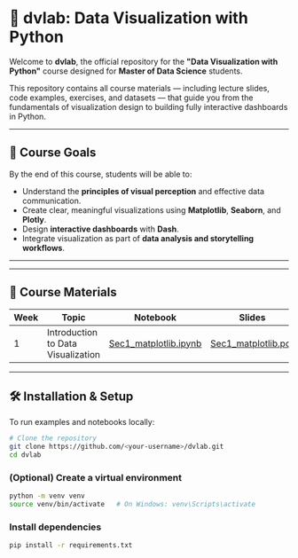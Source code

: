 # 🧠 dvlab: Data Visualization with Python

Welcome to **dvlab**, the official repository for the **"Data Visualization with Python"** course designed for **Master of Data Science** students.

This repository contains all course materials — including lecture slides, code examples, exercises, and datasets — that guide you from the fundamentals of visualization design to building fully interactive dashboards in Python.

---

## 🎯 Course Goals

By the end of this course, students will be able to:

- Understand the **principles of visual perception** and effective data communication.  
- Create clear, meaningful visualizations using **Matplotlib**, **Seaborn**, and **Plotly**.  
- Design **interactive dashboards** with **Dash**.  
- Integrate visualization as part of **data analysis and storytelling workflows**.  

---


---

## 📘 Course Materials

| Week | Topic | Notebook | Slides |
|------|--------|-----------|--------|
| 1 | Introduction to Data Visualization | [Sec1_matplotlib.ipynb](./Notebooks/Sec1_matplotlib.ipynb) | [Sec1_matplotlib.pdf](./Slides/Sec1_matplotlib.pdf) |
---

## 🛠️ Installation & Setup

To run examples and notebooks locally:

```bash
# Clone the repository
git clone https://github.com/<your-username>/dvlab.git
cd dvlab
```

### (Optional) Create a virtual environment
```bash
python -m venv venv
source venv/bin/activate   # On Windows: venv\Scripts\activate
```

### Install dependencies
```bash
pip install -r requirements.txt

```

